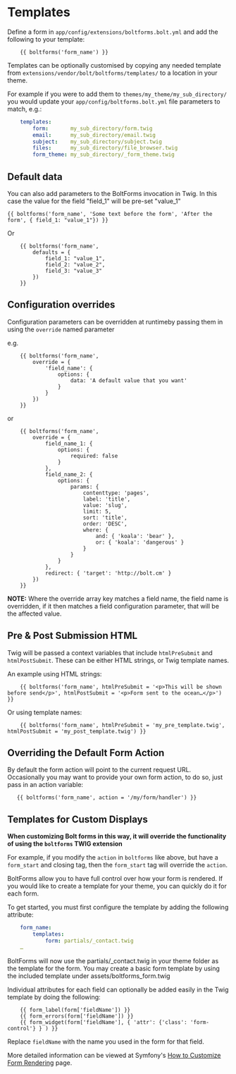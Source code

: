 Templates
=========


Define a form in `app/config/extensions/boltforms.bolt.yml` and add the
following to your template:

```twig
    {{ boltforms('form_name') }}
```

Templates can be optionally customised by copying any needed template from
`extensions/vendor/bolt/boltforms/templates/` to a location in your theme.

For example if you were to add them to `themes/my_theme/my_sub_directory/` you
would update your `app/config/boltforms.bolt.yml` file parameters to match,
e.g.:

```yaml
    templates:
        form:       my_sub_directory/form.twig
        email:      my_sub_directory/email.twig
        subject:    my_sub_directory/subject.twig
        files:      my_sub_directory/file_browser.twig
        form_theme: my_sub_directory/_form_theme.twig
```

Default data
------------

You can also add parameters to the BoltForms invocation in Twig. In this case
the value for the field "field_1" will be pre-set "value_1"

```twig
{{ boltforms('form_name', 'Some text before the form', 'After the form', { field_1: "value_1"}) }}
```

Or

```twig
    {{ boltforms('form_name',
        defaults = {
            field_1: "value_1",
            field_2: "value_2",
            field_3: "value_3"
        })
    }}
```

Configuration overrides
-----------------------

Configuration parameters can be overridden at runtimeby passing them in using
the `override` named parameter

e.g.

```twig
    {{ boltforms('form_name',
        override = {
            'field_name': {
                options: {
                    data: 'A default value that you want'
                }
            }
        })
    }}
```

or

```twig
    {{ boltforms('form_name',
        override = {
            field_name_1: {
                options: {
                    required: false
                }
            },
            field_name_2: {
                options: {
                    params: {
                        contenttype: 'pages',
                        label: 'title',
                        value: 'slug',
                        limit: 5,
                        sort: 'title',
                        order: 'DESC',
                        where: {
                            and: { 'koala': 'bear' },
                            or: { 'koala': 'dangerous' }
                        }
                    }
                }
            },
            redirect: { 'target': 'http://bolt.cm' }
        })
    }}
```

**NOTE:** Where the override array key matches a field name, the field name is
overridden, if it then matches a field configuration parameter, that will be
the affected value.


Pre & Post Submission HTML
--------------------------

Twig will be passed a context variables that include `htmlPreSubmit` and
`htmlPostSubmit`. These can be either HTML strings, or Twig template names.

An example using HTML strings:

```twig
    {{ boltforms('form_name', htmlPreSubmit = '<p>This will be shown before send</p>', htmlPostSubmit = '<p>Form sent to the ocean…</p>') }}
```

Or using template names:

```twig
    {{ boltforms('form_name', htmlPreSubmit = 'my_pre_template.twig', htmlPostSubmit = 'my_post_template.twig') }}
```

Overriding the Default Form Action
----------------------------------

By default the form action will point to the current request URL. Occasionally
you may want to provide your own form action, to do so, just pass in an action
variable:

```twig
   {{ boltforms('form_name', action = '/my/form/handler') }}
```

Templates for Custom Displays
-----------------------------

**When customizing Bolt forms in this way, it will override the functionality of
using the `boltforms` TWIG extension**

For example, if you modify the `action` in `boltforms` like above, but have a `form_start` and
closing tag, then the `form_start` tag will override the `action`.

BoltForms allow you to have full control over how your form is rendered. If you
would like to create a template for your theme, you can quickly do it for each
form.

To get started, you must first configure the template by adding the following
attribute:

```yaml
    form_name:
        templates:
            form: partials/_contact.twig
    …
```

BoltForms will now use the partials/_contact.twig in your theme folder as the
template for the form. You may create a basic form template by using the
included template under assets/boltforms_form.twig

Individual attributes for each field can optionally be added easily in the Twig
template by doing the following:

```twig
    {{ form_label(form['fieldName']) }}
    {{ form_errors(form['fieldName']) }}
    {{ form_widget(form['fieldName'], { 'attr': {'class': 'form-control'} } ) }}
```

Replace `fieldName` with the name you used in the form for that field.

More detailed information can be viewed at Symfony's
[How to Customize Form Rendering][customize] page.

[customize]: http://symfony.com/doc/current/cookbook/form/form_customization.html